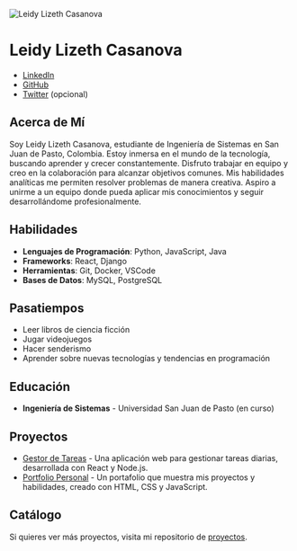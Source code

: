 ![Leidy Lizeth Casanova](ruta/a/tu/foto.jpg)

# Leidy Lizeth Casanova

- [LinkedIn](tu_linkedin)
- [GitHub](tu_github)
- [Twitter](tu_twitter) (opcional)

## Acerca de Mí
Soy Leidy Lizeth Casanova, estudiante de Ingeniería de Sistemas en San Juan de Pasto, Colombia. Estoy inmersa en el mundo de la tecnología, buscando aprender y crecer constantemente. Disfruto trabajar en equipo y creo en la colaboración para alcanzar objetivos comunes. Mis habilidades analíticas me permiten resolver problemas de manera creativa. Aspiro a unirme a un equipo donde pueda aplicar mis conocimientos y seguir desarrollándome profesionalmente.

## Habilidades
- **Lenguajes de Programación**: Python, JavaScript, Java
- **Frameworks**: React, Django
- **Herramientas**: Git, Docker, VSCode
- **Bases de Datos**: MySQL, PostgreSQL

## Pasatiempos
- Leer libros de ciencia ficción
- Jugar videojuegos
- Hacer senderismo
- Aprender sobre nuevas tecnologías y tendencias en programación

## Educación
- **Ingeniería de Sistemas** - Universidad San Juan de Pasto (en curso)

## Proyectos
- [Gestor de Tareas](enlace_al_proyecto1) - Una aplicación web para gestionar tareas diarias, desarrollada con React y Node.js.
- [Portfolio Personal](enlace_al_proyecto2) - Un portafolio que muestra mis proyectos y habilidades, creado con HTML, CSS y JavaScript.

## Catálogo
Si quieres ver más proyectos, visita mi repositorio de [proyectos](enlace_a_tus_proyectos).

